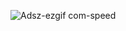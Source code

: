 ![Adsz-ezgif com-speed](https://github.com/yigityardibi/map-note/assets/147426008/b0394ca4-826a-4270-aae1-f7ec5687bc2e)
